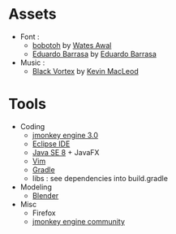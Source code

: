 # Assets

* Font :
  * [bobotoh](http://www.dafont.com/fr/bobotoh.font) by [Wates Awal](http://www.dafont.com/fr/wates-awal.d5653)
  * [Eduardo Barrasa](http://www.dafont.com/fr/eduardo-barrasa.font) by [Eduardo Barrasa](http://www.dafont.com/fr/eduardo-barrasa.d5108)
* Music :
  * [Black Vortex](http://incompetech.com/music/royalty-free/index.html?isrc=USUAN1300037) by [Kevin MacLeod](http://incompetech.com/)

# Tools

* Coding
  * [jmonkey engine 3.0](http://jmonkeyengine.org)
  * [Eclipse IDE](http://eclipse.org)
  * [Java SE 8](http://docs.oracle.com/javase/8/) + JavaFX
  * [Vim](http://www.vim.org/)
  * [Gradle](http://gradle.org)
  * libs : see dependencies into build.gradle
* Modeling
  * [Blender](http://blender.org)
* Misc
  * Firefox
  * [jmonkey engine community](http://hub.jmonkeyengine.org/)

